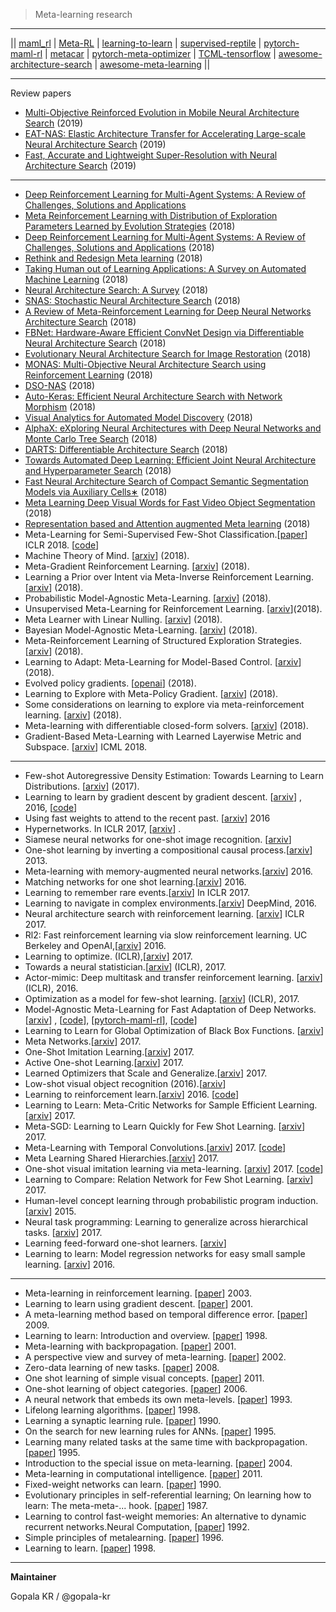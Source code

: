 



> Meta-learning research

--------------

|| [maml_rl](https://github.com/cbfinn/maml_rl) | [Meta-RL](https://github.com/awjuliani/Meta-RL) | [learning-to-learn](https://github.com/deepmind/learning-to-learn) | [supervised-reptile](https://github.com/openai/supervised-reptile) | [pytorch-maml-rl](https://github.com/tristandeleu/pytorch-maml-rl) | [metacar](https://github.com/thibo73800/metacar) | [pytorch-meta-optimizer](https://github.com/ikostrikov/pytorch-meta-optimizer) | [TCML-tensorflow](https://github.com/devsisters/TCML-tensorflow) | [awesome-architecture-search](https://github.com/markdtw/awesome-architecture-search) | [awesome-meta-learning](https://github.com/dragen1860/awesome-meta-learning) ||



-------------------


Review papers


- [Multi-Objective Reinforced Evolution in Mobile Neural Architecture Search](https://arxiv.org/abs/1901.01074v2) (2019)
- [EAT-NAS: Elastic Architecture Transfer for Accelerating Large-scale Neural Architecture Search](https://arxiv.org/abs/1901.05884v1) (2019)
- [Fast, Accurate and Lightweight Super-Resolution with Neural Architecture Search](https://arxiv.org/abs/1901.07261v2) (2019)

------------------------

- [Deep Reinforcement Learning for Multi-Agent Systems: A Review of Challenges, Solutions and Applications](https://arxiv.org/abs/1812.11794v1)
- [Meta Reinforcement Learning with Distribution of Exploration Parameters Learned by Evolution Strategies](https://arxiv.org/abs/1812.11314v1) (2018)
- [Deep Reinforcement Learning for Multi-Agent Systems: A Review of Challenges, Solutions and Applications](https://arxiv.org/abs/1812.11794v1) (2018)
- [Rethink and Redesign Meta learning](https://arxiv.org/abs/1812.04955v2) (2018)
- [Taking Human out of Learning Applications: A
Survey on Automated Machine Learning](https://arxiv.org/pdf/1810.13306v1.pdf) (2018)
- [Neural Architecture Search: A Survey](https://arxiv.org/pdf/1808.05377v1.pdf) (2018)
- [SNAS: Stochastic Neural Architecture Search](https://arxiv.org/abs/1812.09926v1) (2018)
- [A Review of Meta-Reinforcement Learning for Deep Neural Networks Architecture Search](https://arxiv.org/abs/1812.07995v1) (2018)
- [FBNet: Hardware-Aware Efficient ConvNet Design via Differentiable Neural Architecture Search](https://arxiv.org/abs/1812.03443v2) (2018)
- [Evolutionary Neural Architecture Search for Image Restoration](https://arxiv.org/abs/1812.05866v1) (2018)
- [MONAS: Multi-Objective Neural Architecture Search using Reinforcement Learning](https://arxiv.org/abs/1806.10332v2) (2018)
- [DSO-NAS](https://arxiv.org/pdf/1811.01567v1.pdf) (2018)
- [Auto-Keras: Efficient Neural Architecture Search with Network Morphism](https://arxiv.org/pdf/1806.10282v2.pdf) (2018)
- [Visual Analytics for Automated Model Discovery](https://arxiv.org/pdf/1809.10782v2.pdf) (2018)
- [AlphaX: eXploring Neural Architectures with Deep
Neural Networks and Monte Carlo Tree Search](https://arxiv.org/pdf/1805.07440v1.pdf) (2018)
- [DARTS: Differentiable Architecture Search](https://arxiv.org/pdf/1806.09055v1.pdf) (2018)
- [Towards Automated Deep Learning: Efficient Joint Neural Architecture and Hyperparameter Search](https://arxiv.org/abs/1807.06906v1) (2018)
- [Fast Neural Architecture Search of Compact Semantic Segmentation Models
via Auxiliary Cells∗](https://arxiv.org/pdf/1810.10804v1.pdf) (2018)
- [Meta Learning Deep Visual Words for Fast Video Object Segmentation](https://arxiv.org/abs/1812.01397v1) (2018)
- [Representation based and Attention augmented Meta learning](https://arxiv.org/abs/1811.07545v3) (2018)
-  Meta-Learning for Semi-Supervised Few-Shot Classification.[[paper](https://openreview.net/pdf?id=HJcSzz-CZ)] ICLR 2018. [[code](https://github.com/renmengye/few-shot-ssl-public)]
-  Machine Theory of Mind. [[arxiv](https://arxiv.org/pdf/1802.07740.pdf)] (2018).
-  Meta-Gradient Reinforcement Learning. [[arxiv](https://arxiv.org/pdf/1805.09801.pdf)] (2018).
-  Learning a Prior over Intent via Meta-Inverse Reinforcement Learning. [[arxiv](https://arxiv.org/pdf/1805.12573.pdf)] (2018).
-  Probabilistic Model-Agnostic Meta-Learning. [[arxiv](https://arxiv.org/pdf/1806.02817.pdf)] (2018).
-  Unsupervised Meta-Learning for Reinforcement Learning. [[arxiv](https://arxiv.org/pdf/1806.04640.pdf)](2018).
-  Meta Learner with Linear Nulling. [[arxiv](https://arxiv.org/pdf/1806.01010.pdf)] (2018).
-  Bayesian Model-Agnostic Meta-Learning. [[arxiv](https://arxiv.org/pdf/1806.03836.pdf)] (2018).
-  Meta-Reinforcement Learning of Structured Exploration Strategies. [[arxiv](https://arxiv.org/pdf/1802.07245.pdf)] (2018).
-  Learning to Adapt: Meta-Learning for Model-Based Control. [[arxiv](https://arxiv.org/pdf/1803.11347.pdf)] (2018).
-  Evolved policy gradients. [[openai](https://blog.openai.com/evolved-policy-gradients/)] (2018).
-  Learning to Explore with Meta-Policy Gradient. [[arxiv](https://arxiv.org/pdf/1803.05044.pdf)] (2018).
-  Some considerations on learning to explore via meta-reinforcement learning. [[arxiv](https://arxiv.org/pdf/1803.01118.pdf)] (2018).
-  Meta-learning with differentiable closed-form solvers. [[arxiv](https://arxiv.org/pdf/1805.08136.pdf)] (2018).
-  Gradient-Based Meta-Learning with Learned Layerwise Metric and Subspace. [[arxiv](https://arxiv.org/pdf/1801.05558.pdf)] ICML 2018.


-------------

-  Few-shot Autoregressive Density Estimation: Towards Learning to Learn Distributions. [[arxiv](https://arxiv.org/pdf/1710.10304.pdf)] (2017).
-  Learning to learn by gradient descent by gradient descent. [[arxiv](https://arxiv.org/abs/1606.04474)] , 2016, [[code](https://github.com/ikostrikov/pytorch-meta-optimizer)]
-  Using fast weights to attend to the recent past. [[arxiv](https://arxiv.org/pdf/1610.06258.pdf)]  2016
-  Hypernetworks. In ICLR 2017, [[arxiv](https://arxiv.org/pdf/1609.09106.pdf)] .
-  Siamese neural networks for one-shot image recognition. [[arxiv](https://www.cs.cmu.edu/~rsalakhu/papers/oneshot1.pdf)]
-  One-shot learning by inverting a compositional causal process.[[arxiv](https://cims.nyu.edu/~brenden/LakeEtAlNips2013.pdf)]  2013.
-  Meta-learning with memory-augmented neural networks.[[arxiv](http://proceedings.mlr.press/v48/santoro16.pdf)]  2016.
-  Matching networks for one shot learning.[[arxiv](https://arxiv.org/pdf/1606.04080.pdf)]  2016.
-  Learning to remember rare events.[[arxiv](https://arxiv.org/pdf/1703.03129.pdf)] In ICLR 2017.
-  Learning to navigate in complex environments.[[arxiv](https://arxiv.org/pdf/1611.03673.pdf)]  DeepMind, 2016.
-  Neural architecture search with reinforcement learning. [[arxiv](https://arxiv.org/pdf/1611.01578.pdf)] ICLR 2017.
-  Rl2: Fast reinforcement learning via slow reinforcement learning.  UC Berkeley and OpenAI,[[arxiv](https://arxiv.org/pdf/1611.02779.pdf)] 2016.
-  Learning to optimize. (ICLR),[[arxiv](https://arxiv.org/pdf/1606.01885.pdf)]  2017.
-  Towards a neural statistician.[[arxiv](https://arxiv.org/pdf/1606.02185.pdf)]  (ICLR), 2017.
-  Actor-mimic: Deep multitask and transfer reinforcement learning. [[arxiv](https://arxiv.org/pdf/1511.06342.pdf)] (ICLR), 2016.
-  Optimization as a model for few-shot learning. [[arxiv](https://openreview.net/pdf?id=rJY0-Kcll)] (ICLR), 2017.
-  Model-Agnostic Meta-Learning for Fast Adaptation of Deep Networks.[[arxiv](https://arxiv.org/pdf/1703.03400.pdf)] , [[code](https://github.com/cbfinn/maml)], [[pytorch-maml-rl](https://github.com/tristandeleu/pytorch-maml-rl)], [[code](https://github.com/cbfinn/maml_rl)]
-  Learning to Learn for Global Optimization of Black Box Functions. [[arxiv](https://arxiv.org/pdf/1611.03824v1.pdf)]
-  Meta Networks.[[arxiv](https://arxiv.org/pdf/1703.00837.pdf)]  2017.
-  One-Shot Imitation Learning.[[arxiv](https://arxiv.org/pdf/1703.07326.pdf)]  2017.
-  Active One-shot Learning.[[arxiv](https://arxiv.org/pdf/1702.06559.pdf)]  2017.
-  Learned Optimizers that Scale and Generalize.[[arxiv](https://arxiv.org/pdf/1703.04813.pdf)]  2017.
-  Low-shot visual object recognition (2016).[[arxiv](https://arxiv.org/pdf/1606.02819.pdf)]
-  Learning to reinforcement learn.[[arxiv](https://arxiv.org/pdf/1611.05763.pdf)]  2016.  [[code](https://github.com/awjuliani/Meta-RL)]
-  Learning to Learn: Meta-Critic Networks for Sample Efficient Learning. [[arxiv](https://arxiv.org/pdf/1706.09529.pdf)] 2017.
-  Meta-SGD: Learning to Learn Quickly for Few Shot Learning. [[arxiv](https://arxiv.org/pdf/1707.09835.pdf)] 2017.
-  Meta-Learning with Temporal Convolutions.[[arxiv](https://arxiv.org/pdf/1707.03141.pdf)]  2017. [[code](https://github.com/devsisters/TCML-tensorflow)]
-  Meta Learning Shared Hierarchies.[[arxiv](https://arxiv.org/pdf/1710.09767.pdf)]  2017.
-  One-shot visual imitation learning via meta-learning. [[arxiv](https://arxiv.org/pdf/1709.04905.pdf)] 2017.  [[code](https://github.com/tianheyu927/mil)]
-  Learning to Compare: Relation Network for Few Shot Learning. [[arxiv](https://arxiv.org/pdf/1711.06025.pdf)] 2017.
-  Human-level concept learning through probabilistic program induction.[[arxiv](http://web.mit.edu/cocosci/Papers/Science-2015-Lake-1332-8.pdf)]  2015.
-  Neural task programming: Learning to generalize across hierarchical tasks. [[arxiv](https://arxiv.org/pdf/1710.01813.pdf)] 2017.
-  Learning feed-forward one-shot learners. [[arxiv](https://arxiv.org/pdf/1606.05233.pdf)]
-  Learning to learn: Model regression networks for easy small sample learning. [[arxiv](https://www.robots.ox.ac.uk/~vgg/rg/papers/eccv2016_learntolearn.pdf)] 2016.

-------------

- Meta-learning in reinforcement learning. [[paper](http://citeseerx.ist.psu.edu/viewdoc/download?doi=10.1.1.595.9882&rep=rep1&type=pdf)] 2003.
- Learning to learn using gradient descent. [[paper](http://citeseerx.ist.psu.edu/viewdoc/download;jsessionid=39AFD770239F0DDE818EEF5BAEBB0814?doi=10.1.1.5.323&rep=rep1&type=pdf)] 2001.
- A meta-learning method based on temporal difference error. [[paper](http://www.ist.aichi-pu.ac.jp/~koba/files/ICONIP09.pdf)]  2009.
- Learning to learn: Introduction and overview. [[paper](https://link.springer.com/chapter/10.1007/978-1-4615-5529-2_1)]  1998.
-  Meta-learning with backpropagation. [[paper](http://citeseerx.ist.psu.edu/viewdoc/download?doi=10.1.1.363.3955&rep=rep1&type=pdf)]  2001.
-  A perspective view and survey of meta-learning. [[paper](https://www.researchgate.net/publication/2375370_A_Perspective_View_And_Survey_Of_Meta-Learning)]  2002.
-  Zero-data learning of new tasks. [[paper](https://www.aaai.org/Papers/AAAI/2008/AAAI08-103.pdf)]  2008.
- One shot learning of simple visual concepts. [[paper](https://cims.nyu.edu/~brenden/LakeEtAl2011CogSci.pdf)]  2011.
- One-shot learning of object categories. [[paper](https://authors.library.caltech.edu/5407/1/LIFieeetpam06.pdf)] 2006.
- A neural network that embeds its own meta-levels. [[paper](http://citeseerx.ist.psu.edu/viewdoc/download?doi=10.1.1.45.4997&rep=rep1&type=pdf)]  1993.
-  Lifelong learning algorithms. [[paper](https://link.springer.com/chapter/10.1007/978-1-4615-5529-2_8)]  1998.
-  Learning a synaptic learning rule.  [[paper](http://bengio.abracadoudou.com/publications/pdf/bengio_1991_ijcnn.pdf)]  1990.
- On the search for new learning rules for ANNs.  [[paper](http://bengio.abracadoudou.com/cv/publications/pdf/bengio_1995_npl.pdf)]  1995.
-  Learning many related tasks at the same time with backpropagation. [[paper](https://pdfs.semanticscholar.org/210d/a45e57f86a50c04bdd7b37d498c8ecc288da.pdf)]  1995.
- Introduction to the special issue on meta-learning. [[paper](http://www2.cs.uh.edu/~vilalta/papers/ml04.pdf)]  2004.
-  Meta-learning in computational intelligence. [[paper](https://www.researchgate.net/publication/321613968_Meta-Learning_in_Computational_Intelligence)]  2011.
- Fixed-weight networks can learn. [[paper](https://www.researchgate.net/publication/224755261_Fixed-weight_networks_can_learn)]   1990.
- Evolutionary principles in self-referential learning; On learning how to learn: The meta-meta-...
hook. [[paper](http://people.idsia.ch/~juergen/diploma.html)]  1987.
-  Learning to control fast-weight memories: An alternative to dynamic recurrent networks.Neural Computation, [[paper](http://people.idsia.ch/~juergen/fastweights/ncfastweightsrev.html)]  1992.
-  Simple principles of metalearning. [[paper](http://citeseerx.ist.psu.edu/viewdoc/download?doi=10.1.1.45.2558&rep=rep1&type=pdf)]  1996.
-  Learning to learn.  [[paper](http://citeseerx.ist.psu.edu/viewdoc/download?doi=10.1.1.45.2558&rep=rep1&type=pdf)]  1998.

-------------
**Maintainer**

Gopala KR / @gopala-kr
